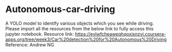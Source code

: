 # Autonomous-car-driving
A YOLO model to identify various objects which you see while driving.
Please import all the resources from the below link to fully access this jupyter notebook.
Resource link: https://eylwfcheaweqhqoxisnzyj.coursera-apps.org/tree/week3/Car%20detection%20for%20Autonomous%20Driving
Reference: Andrew NG
